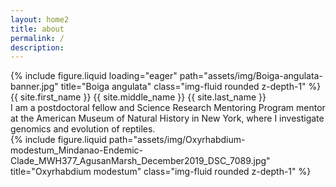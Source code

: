 ```yaml
---
layout: home2
title: about
permalink: /
description: 
---
```


<!--Banner image-->
<div class="row">
    <div class="col-sm mt-3 mt-md-0">
        {% include figure.liquid loading="eager" path="assets/img/Boiga-angulata-banner.jpg" title="Boiga angulata" class="img-fluid rounded z-depth-1" %}
    </div>
</div>

<!--page title-->
<div class="row justify-content-sm-center">
    <div class="col-sm-2 mt-3 mt-md-0">
    </div>
    <div class="col-sm-8 mt-3 mt-md-0">
        <span class="font-weight-bold">{{ site.first_name }}</span> {{ site.middle_name }}
        {{ site.last_name }}
    </div>
    <div class="col-sm-2 mt-3 mt-md-0">
    </div>
</div>

<!--About me (left) and photo right-->
<div class="row justify-content-sm-center">
    <div class="col-sm-2 mt-3 mt-md-0">
    </div>
    <div class="col-sm-5 mt-3 mt-md-0">
        I am a postdoctoral fellow and Science Research Mentoring Program mentor at the American Museum of Natural History in New York, where I investigate genomics and evolution of reptiles.
    </div>
    <div class="col-sm-3 mt-3 mt-md-0">
        {% include figure.liquid path="assets/img/Oxyrhabdium-modestum_Mindanao-Endemic-Clade_MWH377_AgusanMarsh_December2019_DSC_7089.jpg" title="Oxyrhabdium modestum" class="img-fluid rounded z-depth-1" %}
    </div>
    <div class="col-sm-2 mt-3 mt-md-0">
    </div>
</div>
